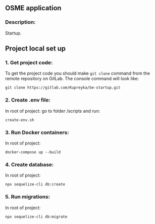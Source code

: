## OSME application

### **Description:**

Startup.

## Project local set up

### 1. Get project code:

To get the project code you should make `git clone` command from the remote repository on GitLab.
The console command will look like:
```
git clone https://gitlab.com/Kupreyka/be-startup.git
```

### 2. Create .env file:

In root of project: go to folder /scripts and run:

```
create-env.sh
```

### 3. Run Docker containers:

In root of project:

``` 
docker-compose up --build
```

### 4. Create database:

In root of project:

```
npx sequelize-cli db:create
```

### 5. Run migrations:

In root of project:

```
npx sequelize-cli db:migrate
```
